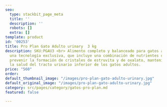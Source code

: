 ```yaml
---
seo:
  type: stackbit_page_meta
  title: ''
  description: ''
  robots: []
  extra: []
template: product
id: '00253'
title: Pro Plan Gato Adulto urinary  3 kg
description: SKU:PGAU3 <br> Alimento completo y balanceado para gatos adultos. Es
  una tecnología exclusiva, que incluye una combinación de nutrientes que ayuda a
  prevenir la formación de cristales de estruvita y de oxalato, manteniendo y protegiendo
  la salud del tracto urinario inferior de los gatos adultos.
price: "560"
order: 
default_thumbnail_image: "/images/pro-plan-gato-adulto-urinary.jpg"
default_original_image: "/images/pro-plan-gato-adulto-urinary.jpg"
category: src/pages/category/gatos-pro-plan.md
featured: false

---
```

